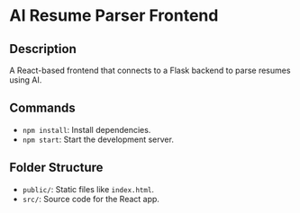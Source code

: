 # AI Resume Parser Frontend

## Description
A React-based frontend that connects to a Flask backend to parse resumes using AI.

## Commands
- `npm install`: Install dependencies.
- `npm start`: Start the development server.

## Folder Structure
- `public/`: Static files like `index.html`.
- `src/`: Source code for the React app.
